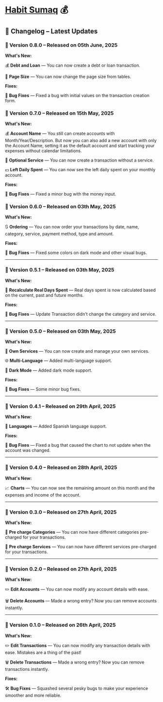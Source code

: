 # [Habit Sumaq](https://habit-sumaq.vercel.app/) 💰

## 📝 Changelog – Latest Updates

### 🚀 Version 0.8.0 – Released on 05th June, 2025

**What's New:**

💰 **Debt and Loan** — You can now create a debt or loan transaction.

🔢 **Page Size** — You can now change the page size from tables.

**Fixes:**

🐛 **Bug Fixes** — Fixed a bug with initial values on the transaction creation form.

### 🚀 Version 0.7.0 – Released on 15th May, 2025

**What's New:**

💰 **Account Name** — You still can create accounts with Month/Year/Description. But now you can also add a new account with only the Account Name, setting it as the default account and start tracking your expenses without calendar limitations.

👻 **Optional Service** — You can now create a transaction without a service.

💵 **Left Daily Spent** — You can now see the left daily spent on your monthly account.

**Fixes:**

🐛 **Bug Fixes** — Fixed a minor bug with the money input.

### 🚀 Version 0.6.0 – Released on 03th May, 2025

**What's New:**

🔃 **Ordering** — You can now order your transactions by date, name, category, service, payment method, type and amount.

**Fixes:**

🐛 **Bug Fixes** — Fixed some colors on dark mode and other visual bugs.

---

### 🚀 Version 0.5.1 – Released on 03th May, 2025

**What's New:**

🔢 **Recalculate Real Days Spent** — Real days spent is now calculated based on the current, past and future months.

**Fixes:**

🐛 **Bug Fixes** — Update Transaction didn't change the category and service.

---

### 🚀 Version 0.5.0 – Released on 03th May, 2025

**What's New:**

🧰 **Own Services** — You can now create and manage your own services.

🌐 **Multi-Language** — Added multi-language support.

🌙 **Dark Mode** — Added dark mode support.

**Fixes:**

🐛 **Bug Fixes** — Some minor bug fixes.

---

### 🚀 Version 0.4.1 – Released on 29th April, 2025

**What's New:**

🔡 **Languages** — Added Spanish language support.

**Fixes:**

🐛 **Bug Fixes** — Fixed a bug that caused the chart to not update when the account was changed.

---

### 🚀 Version 0.4.0 – Released on 28th April, 2025

**What's New:**

📈 **Charts** — You can now see the remaining amount on this month and the expenses and income of the account.

---

### 🚀 Version 0.3.0 – Released on 27th April, 2025

**What's New:**

🌱 **Pre charge Categories** — You can now have different categories pre-charged for your transactions.

🌱 **Pre charge Services** — You can now have different services pre-charged for your transactions.

---

### 🚀 Version 0.2.0 – Released on 27th April, 2025

**What's New:**

✏️ **Edit Accounts** — You can now modify any account details with ease.

🗑️ **Delete Accounts** — Made a wrong entry? Now you can remove accounts instantly.

---

### 🚀 Version 0.1.0 – Released on 26th April, 2025

**What's New:**

✏️ **Edit Transactions** — You can now modify any transaction details with ease. Mistakes are a thing of the past!

🗑️ **Delete Transactions** — Made a wrong entry? Now you can remove transactions instantly.

**Fixes:**

🛠️ **Bug Fixes** — Squashed several pesky bugs to make your experience smoother and more reliable.
